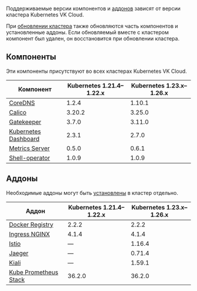 Поддерживаемые версии компонентов и [аддонов](../../addons-and-settings/addons) зависят от версии кластера Kubernetes VK Cloud.

При [обновлении кластера](../../../operations/update) также обновляются часть компонентов и установленные аддоны. Если обновляемый вместе с кластером компонент был удален, он восстановится при обновлении кластера.

## Компоненты

Эти компоненты присутствуют во всех кластерах Kubernetes VK Cloud.

<!-- prettier-ignore -->
| Компонент                                                             | Kubernetes 1.21.4–1.22.x  | Kubernetes 1.23.x–1.26.x  |
| --------------------------------------------------------------------- | ------------------------- | ------------------------- |
| [CoreDNS](https://github.com/coredns/coredns)                         | 1.2.4     | 1.10.1    |
| [Calico](https://github.com/projectcalico/calico)                     | 3.20.2    | 3.25.0    |
| [Gatekeeper](https://github.com/open-policy-agent/gatekeeper)         | 3.7.0     | 3.11.0    |
| [Kubernetes Dashboard](https://github.com/kubernetes/dashboard)       | 2.3.1     | 2.7.0     |
| [Metrics Server](https://github.com/kubernetes-sigs/metrics-server)   | 0.5.0     | 0.6.1     |
| [Shell-operator](https://github.com/flant/shell-operator)             | 1.0.9     | 1.0.9     |

## Аддоны

Необходимые аддоны могут быть [установлены](../../../operations/addons/manage-addons#ustanovka_addona) в кластер отдельно.

<!-- prettier-ignore -->
| Аддон                                                                             | Kubernetes 1.21.4–1.22.x  | Kubernetes 1.23.x–1.26.x  |
| --------------------------------------------------------------------------------- | ------------------------- | ------------------------- |
| [Docker Registry](https://github.com/twuni/docker-registry.helm)                  | 2.2.2     | 2.2.2     |
| [Ingress NGINX](https://github.com/kubernetes/ingress-nginx)                      | 4.1.4     | 4.1.4     |
| [Istio](https://github.com/istio/istio)                                           | —         | 1.16.4    |
| [Jaeger](https://github.com/jaegertracing/jaeger)                                 | —         | 0.71.4    |
| [Kiali](https://github.com/kiali/kiali)                                           | —         | 1.59.1    |
| [Kube Prometheus Stack](https://github.com/prometheus-operator/kube-prometheus)   | 36.2.0    | 36.2.0    |

